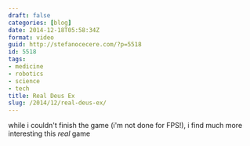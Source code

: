 ```yaml
---
draft: false
categories: [blog]
date: 2014-12-18T05:58:34Z
format: video
guid: http://stefanocecere.com/?p=5518
id: 5518
tags:
- medicine
- robotics
- science
- tech
title: Real Deus Ex
slug: /2014/12/real-deus-ex/
---
```


while i couldn't finish the game (i'm not done for FPS!), i find much more interesting this _real_ game

<div class="jetpack-video-wrapper">
</div>

&nbsp;
